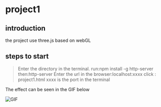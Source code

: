 project1
================
## introduction
the project use three.js based on webGL

## steps to start 
>Enter the directory in the terminal.
>run:npm install -g http-server
>then:http-server
>Enter the url in the browser:localhost:xxxx
>click : project1.html
xxxx is the port in the terminal

The effect can be seen in the GIF below

![GIF](textures/GIF.gif)